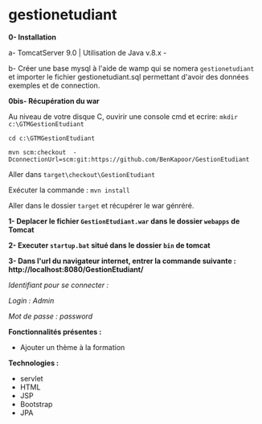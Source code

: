 # gestionetudiant

<b>0- Installation</b>

a- TomcatServer 9.0 | Utilisation de Java v.8.x - 

b- Créer une base mysql à l'aide de wamp qui se nomera `gestionetudiant` et importer le fichier gestionetudiant.sql 
permettant d'avoir des données exemples et de connection.

<b>0bis- Récupération du war</b>

Au niveau de votre disque C, ouvirir une console cmd et ecrire:
`mkdir c:\GTMGestionEtudiant`

`cd c:\GTMGestionEtudiant`

`mvn scm:checkout  -DconnectionUrl=scm:git:https://github.com/BenKapoor/GestionEtudiant`

Aller dans `target\checkout\GestionEtudiant`

Exécuter la commande :
`mvn install`

Aller dans le dossier `target` et récupérer le war génréré.

<b>1- Deplacer le fichier `GestionEtudiant.war` dans le dossier `webapps` de Tomcat </b>

<b>2- Executer `startup.bat` situé dans le dossier `bin` de tomcat </b>

<b>3- Dans l'url du navigateur internet, entrer la commande suivante : http://localhost:8080/GestionEtudiant/ </b>

<i>Identifiant pour se connecter :
  
Login : Admin

Mot de passe : password</i>

<b>Fonctionnalités présentes : </b>
- Ajouter un thème à la formation

<b>Technologies : </b>
- servlet
- HTML
- JSP
- Bootstrap
- JPA
